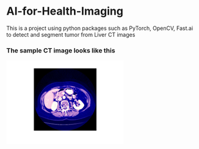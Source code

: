 # AI-for-Health-Imaging
This is a project using python packages such as PyTorch, OpenCV, Fast.ai to detect and segment tumor from Liver CT images

### The sample CT image looks like this
<img src="https://github.com/Wenhuan2516/AI-for-Health-Imaging/blob/main/Sample.png" alt="health-image">
